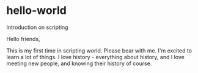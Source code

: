 # hello-world
Introduction on scripting

Hello friends,

This is my first time in scripting world. Please bear with me. I'm excited to learn a lot of things. 
I love history - everything about history, and I love meeting new people, and knowing their history of course. 

